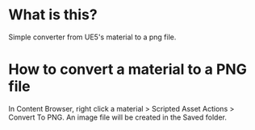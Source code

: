 # What is this?
Simple converter from UE5's material to a png file.

# How to convert a material to a PNG file
In Content Browser, right click a material > Scripted Asset Actions > Convert To PNG.
An image file will be created in the Saved folder.
